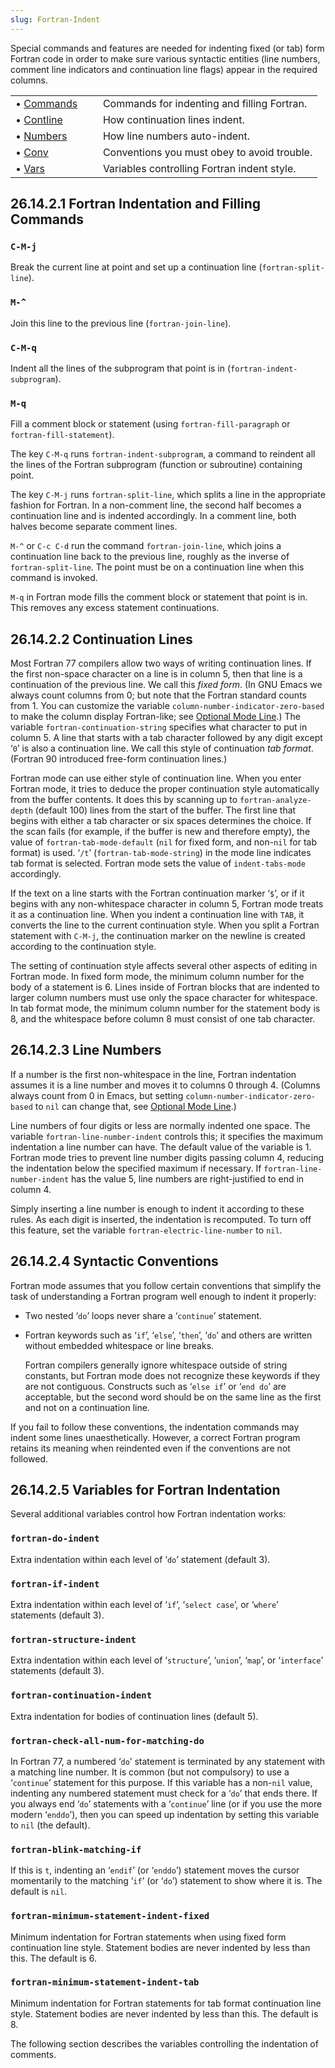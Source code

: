 ```yaml
---
slug: Fortran-Indent
---
```


Special commands and features are needed for indenting fixed (or tab) form Fortran code in order to make sure various syntactic entities (line numbers, comment line indicators and continuation line flags) appear in the required columns.

|                                  |    |                                             |
| :------------------------------- | -- | :------------------------------------------ |
| • [Commands](ForIndent-Commands) |    | Commands for indenting and filling Fortran. |
| • [Contline](ForIndent-Cont)     |    | How continuation lines indent.              |
| • [Numbers](ForIndent-Num)       |    | How line numbers auto-indent.               |
| • [Conv](ForIndent-Conv)         |    | Conventions you must obey to avoid trouble. |
| • [Vars](ForIndent-Vars)         |    | Variables controlling Fortran indent style. |
## 26.14.2.1 Fortran Indentation and Filling Commands

### `C-M-j`

Break the current line at point and set up a continuation line (`fortran-split-line`).

### `M-^`

Join this line to the previous line (`fortran-join-line`).

### `C-M-q`

Indent all the lines of the subprogram that point is in (`fortran-indent-subprogram`).

### `M-q`

Fill a comment block or statement (using `fortran-fill-paragraph` or `fortran-fill-statement`).

The key `C-M-q` runs `fortran-indent-subprogram`, a command to reindent all the lines of the Fortran subprogram (function or subroutine) containing point.

The key `C-M-j` runs `fortran-split-line`, which splits a line in the appropriate fashion for Fortran. In a non-comment line, the second half becomes a continuation line and is indented accordingly. In a comment line, both halves become separate comment lines.

`M-^` or `C-c C-d` run the command `fortran-join-line`, which joins a continuation line back to the previous line, roughly as the inverse of `fortran-split-line`. The point must be on a continuation line when this command is invoked.

`M-q` in Fortran mode fills the comment block or statement that point is in. This removes any excess statement continuations.
## 26.14.2.2 Continuation Lines

Most Fortran 77 compilers allow two ways of writing continuation lines. If the first non-space character on a line is in column 5, then that line is a continuation of the previous line. We call this *fixed form*. (In GNU Emacs we always count columns from 0; but note that the Fortran standard counts from 1. You can customize the variable `column-number-indicator-zero-based` to make the column display Fortran-like; see [Optional Mode Line](Optional-Mode-Line).) The variable `fortran-continuation-string` specifies what character to put in column 5. A line that starts with a tab character followed by any digit except ‘`0`’ is also a continuation line. We call this style of continuation *tab format*. (Fortran 90 introduced free-form continuation lines.)

Fortran mode can use either style of continuation line. When you enter Fortran mode, it tries to deduce the proper continuation style automatically from the buffer contents. It does this by scanning up to `fortran-analyze-depth` (default 100) lines from the start of the buffer. The first line that begins with either a tab character or six spaces determines the choice. If the scan fails (for example, if the buffer is new and therefore empty), the value of `fortran-tab-mode-default` (`nil` for fixed form, and non-`nil` for tab format) is used. ‘`/t`’ (`fortran-tab-mode-string`) in the mode line indicates tab format is selected. Fortran mode sets the value of `indent-tabs-mode` accordingly.

If the text on a line starts with the Fortran continuation marker ‘`$`’, or if it begins with any non-whitespace character in column 5, Fortran mode treats it as a continuation line. When you indent a continuation line with `TAB`, it converts the line to the current continuation style. When you split a Fortran statement with `C-M-j`, the continuation marker on the newline is created according to the continuation style.

The setting of continuation style affects several other aspects of editing in Fortran mode. In fixed form mode, the minimum column number for the body of a statement is 6. Lines inside of Fortran blocks that are indented to larger column numbers must use only the space character for whitespace. In tab format mode, the minimum column number for the statement body is 8, and the whitespace before column 8 must consist of one tab character.
## 26.14.2.3 Line Numbers

If a number is the first non-whitespace in the line, Fortran indentation assumes it is a line number and moves it to columns 0 through 4. (Columns always count from 0 in Emacs, but setting `column-number-indicator-zero-based` to `nil` can change that, see [Optional Mode Line](Optional-Mode-Line).)

Line numbers of four digits or less are normally indented one space. The variable `fortran-line-number-indent` controls this; it specifies the maximum indentation a line number can have. The default value of the variable is 1. Fortran mode tries to prevent line number digits passing column 4, reducing the indentation below the specified maximum if necessary. If `fortran-line-number-indent` has the value 5, line numbers are right-justified to end in column 4.

Simply inserting a line number is enough to indent it according to these rules. As each digit is inserted, the indentation is recomputed. To turn off this feature, set the variable `fortran-electric-line-number` to `nil`.
## 26.14.2.4 Syntactic Conventions

Fortran mode assumes that you follow certain conventions that simplify the task of understanding a Fortran program well enough to indent it properly:

*   Two nested ‘`do`’ loops never share a ‘`continue`’ statement.

*   Fortran keywords such as ‘`if`’, ‘`else`’, ‘`then`’, ‘`do`’ and others are written without embedded whitespace or line breaks.

    Fortran compilers generally ignore whitespace outside of string constants, but Fortran mode does not recognize these keywords if they are not contiguous. Constructs such as ‘`else if`’ or ‘`end do`’ are acceptable, but the second word should be on the same line as the first and not on a continuation line.

If you fail to follow these conventions, the indentation commands may indent some lines unaesthetically. However, a correct Fortran program retains its meaning when reindented even if the conventions are not followed.
## 26.14.2.5 Variables for Fortran Indentation

Several additional variables control how Fortran indentation works:

### `fortran-do-indent`

Extra indentation within each level of ‘`do`’ statement (default 3).

### `fortran-if-indent`

Extra indentation within each level of ‘`if`’, ‘`select case`’, or ‘`where`’ statements (default 3).

### `fortran-structure-indent`

Extra indentation within each level of ‘`structure`’, ‘`union`’, ‘`map`’, or ‘`interface`’ statements (default 3).

### `fortran-continuation-indent`

Extra indentation for bodies of continuation lines (default 5).

### `fortran-check-all-num-for-matching-do`

In Fortran 77, a numbered ‘`do`’ statement is terminated by any statement with a matching line number. It is common (but not compulsory) to use a ‘`continue`’ statement for this purpose. If this variable has a non-`nil` value, indenting any numbered statement must check for a ‘`do`’ that ends there. If you always end ‘`do`’ statements with a ‘`continue`’ line (or if you use the more modern ‘`enddo`’), then you can speed up indentation by setting this variable to `nil` (the default).

### `fortran-blink-matching-if`

If this is `t`, indenting an ‘`endif`’ (or ‘`enddo`’) statement moves the cursor momentarily to the matching ‘`if`’ (or ‘`do`’) statement to show where it is. The default is `nil`.

### `fortran-minimum-statement-indent-fixed`

Minimum indentation for Fortran statements when using fixed form continuation line style. Statement bodies are never indented by less than this. The default is 6.

### `fortran-minimum-statement-indent-tab`

Minimum indentation for Fortran statements for tab format continuation line style. Statement bodies are never indented by less than this. The default is 8.

The following section describes the variables controlling the indentation of comments.
